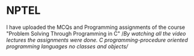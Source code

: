 # NPTEL
I have uploaded the MCQs and Programming assignments of the course "Problem Solving Through Programming in C"
/*By watching all the video lectures the assignments were done.
   C programming-procedure oriented programming languages
    no classes and objects/*

